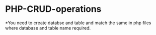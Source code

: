 # PHP-CRUD-operations

*You need to create databse and table and match the same in php files where database and table name required.
